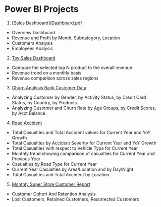 # Power BI Projects
1. [Sales Dashboard]([Dashboard.pdf](https://github.com/DinhNhatAnh/Power-BI-Projects/blob/main/Dashboard.pdf)
- Overview Dashboard
- Revenue and Profit by Month, Subcategory, Location
- Customers Analysis
- Employees Analysis
2. [Toy Sales Dashboard](https://github.com/DinhNhatAnh/Power-BI-Projects/blob/main/Toy%20Sales%20Dashboard.pdf)
- Compare the selected top N product to the overall revenue
- Revenue trend on a monthly basis
- Revenue comparison across sales regions
3. [Churn Analysis Bank Customer Data](https://github.com/DinhNhatAnh/Power-BI-Projects/blob/main/Churn%20Analysis.pdf)
- Analyzing Customer by Gender, by Activity Status, by Credit Card Status, by Country, by Products.
- Analyzing Cusotmer and Churn Rate by Age Groups, by Credit Scores, by Acct Balance.
4. [Road Accident](https://github.com/DinhNhatAnh/Power-BI-Projects/blob/main/Road%20Accident%20Project.pdf)
- Total Casualties and Total Accident values for Current Year and YoY Growth
- Total Casualties by Accident Severity for Current Year and YoY Growth
- Total Casualties with respect to Vehicle Type for Current Year
- Monthly trend showing comparison of casualties for Current Year and Previous Year
- Casualties by Road Type for Current Year
- Current Year Casualties by Area/Location and by Day/Night
- Total Casualties and Total Accident by Location
5. [Monthly Super Store Customer Report](https://github.com/DinhNhatAnh/Power-BI-Projects/blob/main/SuperStore.pdf)
- Customer Cohort And Retention Analysis
- Lost Customers, Retained Customers, Resurrected Customers
